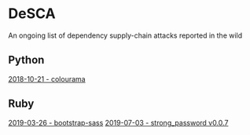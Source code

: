# DeSCA
An ongoing list of dependency supply-chain attacks reported in the wild

## Python
[2018-10-21 - colourama](https://medium.com/@bertusk/cryptocurrency-clipboard-hijacker-discovered-in-pypi-repository-b66b8a534a8)

## Ruby
[2019-03-26 - bootstrap-sass](https://snyk.io/blog/malicious-remote-code-execution-backdoor-discovered-in-the-popular-bootstrap-sass-ruby-gem/)
[2019-07-03 - strong_password v0.0.7](https://withatwist.dev/strong-password-rubygem-hijacked.html)

